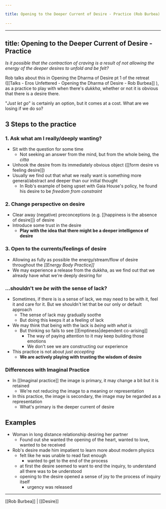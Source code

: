 ```yaml
---
title: Opening to the Deeper Current of Desire - Practice (Rob Burbea) 
---
```

---
title: Opening to the Deeper Current of Desire - Practice
---
*Is it possible that the contraction of craving is a result of not allowing the energy of the deeper desires to unfold and be felt?*

Rob talks about this in Opening the Dharma of Desire pt 1 of the retreat ([[Talks - Eros Unfettered - Opening the Dharma of Desire - Rob Burbea]] ), as a practice to play with when there's *dukkha*, whether or not it is obvious that there is a desire there.

"*Just let go*" is certainly an option, but it comes at a cost. What are we losing if we do so?

## 3 Steps to the practice
### 1. Ask what am I really/deeply wanting?
- Sit with the question for some time
	- Not seeking an answer from the mind, but from the whole being, the *citta*
- Unhook the desire from its immediately obvious object ([[form desire vs feeling desire]])
- Usually we find out that what we really want is something more general/abstract and deeper than our initial thought
	- In Rob's example of being upset with Gaia House's policy, he found his desire to be *freedom from constraint*

### 2. Change perspective on desire
- Clear away (negative) preconceptions (e.g. [[happiness is the absence of desire]]) of desire
- Introduce some trust in the desire
	- **Play with the idea that there might be a deeper intelligence of desire**

### 3. Open to the currents/feelings of desire
- Allowing as fully as possible the energy/stream/flow of desire throughout the *[[Energy Body Practice]]*  
- We may experience a release from the dukkha, as we find out that we already have what we're deeply desiring for

### ...shouldn't we *be with* the sense of lack?
- Sometimes, if there is is a sense of lack, we may need to be with it, feel it and care for it. But we shouldn't let that be our only or default approach
	- The sense of lack may gradually soothe
	- But doing this keeps it at a feeling of lack
- We may think that being with the lack is *being with what is*
	- But thinking so fails to see  [[Emptiness|dependent co-arising]]
		- The way of paying attention to it may keep building those emotions
		- We don't see we are constructing our experience
- This practice is not about *just accepting*
	- **We are actively playing with trusting the wisdom of desire**

### Differences with Imaginal Practice
- In [[Imaginal practice]] the image is primary, it may change a bit but it is retained
	- We're not reducing the image to a meaning or representation
- In this practice, the image is secondary, the image may be regarded as a representation
	- What's primary is the deeper current of desire

## Examples
- Woman in long distance relationship desiring her partner
	- Found out she wanted the opening of the heart, wanted to love, wanted to be received
- Rob's desire made him impatient to learn more about modern physics
	- felt like he was unable to read fast enough
		- wanted to get to the end of the process
	- at first the desire seemed to want to end the inquiry, to understand all there was to be understood
	- opening to the desire opened a sense of joy to the process of inquiry itself
		- urgency was released

-------------------
[[Rob Burbea]] | [[Desire]]
